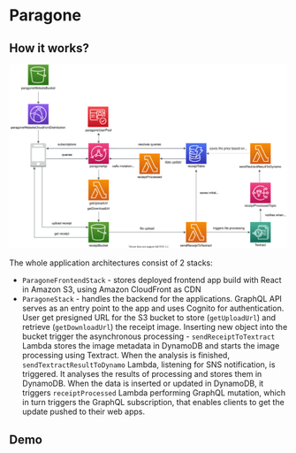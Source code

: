 # Paragone

## How it works?

![Architecture](./architecture.svg)

The whole application architectures consist of 2 stacks:

- `ParagoneFrontendStack` - stores deployed frontend app build with React in Amazon S3, using Amazon CloudFront as CDN
- `ParagoneStack` - handles the backend for the applications. GraphQL API serves as an entry point to the app and uses Cognito for authentication. User get presigned URL for the S3 bucket to store (`getUploadUrl`) and retrieve (`getDownloadUrl`) the receipt image. Inserting new object into the bucket trigger the asynchronous processing - `sendReceiptToTextract` Lambda stores the image metadata in DynamoDB and starts the image processing using Textract. When the analysis is finished, `sendTextractResultToDynamo` Lambda, listening for SNS notification, is triggered. It analyses the results of processing and stores them in DynamoDB. When the data is inserted or updated in DynamoDB, it triggers `receiptProcessed` Lambda performing GraphQL mutation, which in turn triggers the GraphQL subscription, that enables clients to get the update pushed to their web apps.

## Demo

<!-- TBD -->

